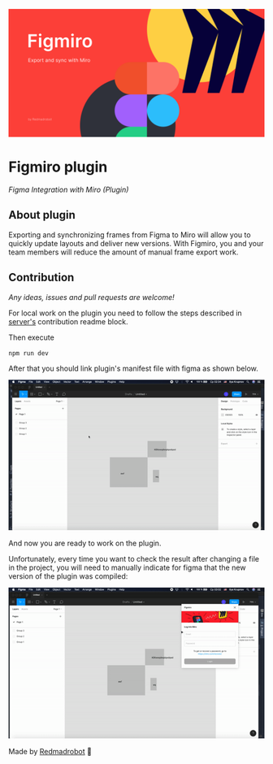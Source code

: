 ![Figmiro logo](/images/cover.png)

# Figmiro plugin

*Figma Integration with Miro (Plugin)*

## About plugin

Exporting and synchronizing frames from Figma to Miro will allow you to quickly update layouts and deliver new versions.
With Figmiro, you and your team members will reduce the amount of manual frame export work.

## Contribution

*Any ideas, issues and pull requests are welcome!*

For local work on the plugin you need to follow the steps described in
[server's](https://github.com/smth/readme) contribution readme block.

Then execute
```shell script
npm run dev
```

After that you should link plugin's manifest file with figma as shown below.

![Manifest linking](/images/how-to-install.gif)

And now you are ready to work on the plugin.

Unfortunately, every time you want to check the result after changing a file in the project,
you will need to manually indicate for figma that the new version of the plugin was compiled:

![Work with changes](/images/changes.gif)

Made by [Redmadrobot](https://www.redmadrobot.com/) 🤖
